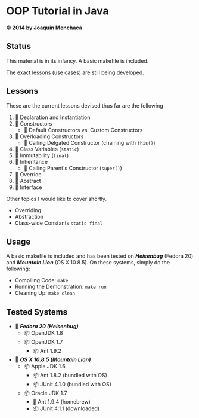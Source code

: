 # OOP Tutorial in Java
**© 2014 by Joaquín Menchaca**

## Status

This material is in its infancy. A basic makefile is included.

The exact lessons (use cases) are still being developed.

## Lessons

These are the current lessons devised thus far are the following

 1. :green_book: Declaration and Instantiation
 2. :green_book: Constructors
     * :page_facing_up: Default Constructors vs. Custom Constructors
 3. :green_book: Overloading Constructors
    * :page_facing_up: Calling Delgated Constructor (chaining with `this()`)
 4. :green_book: Class Variables (`static`)
 5. :green_book: Immutability (`final`)
 6. :green_book: Inheritance
    * :page_facing_up: Calling Parent's Constructor (`super()`)
 7. :green_book: Override
 8. :green_book: Abstract
 9. :green_book: Interface

Other topics I would like to cover shortly.

 * Overriding
 * Abstraction
 * Class-wide Constants `static final`

## Usage

A basic makefile is included and has been tested on ***Heisenbug*** (Fedora 20) and ***Mountain Lion*** (OS X 10.8.5).  On these systems, simply do the following:

* Compiling Code: `make`
* Running the Demonstration: `make run`
* Cleaning Up: `make clean`

## Tested Systems

* :dvd: _**Fedora 20 (Heisenbug)**_
  * :package: OpenJDK 1.8
  * :package: OpenJDK 1.7
    * :package: Ant 1.9.2
* :dvd: *__OS X 10.8.5 (Mountain Lion)__*
  * :package: Apple JDK 1.6
    * :package: Ant 1.8.2 (bundled with OS)
    * :package: JUnit 4.1.0 (bundled with OS)
  * :package: Oracle JDK 1.7
    * :beer: Ant 1.9.4 (homebrew)
    * :package: JUnit 4.1.1 (downloaded)
